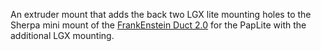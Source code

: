 An extruder mount that adds the back two LGX lite mounting holes to the Sherpa mini mount of the [FrankEnstein Duct 2.0](https://github.com/kevinakasam/FrankEnstein-Duct/tree/main/Frank2.0_Beta) for the PapLite with the additional LGX mounting.

<img scr="/Images/Fusion360_sW6DsVCjA3.png"/>
